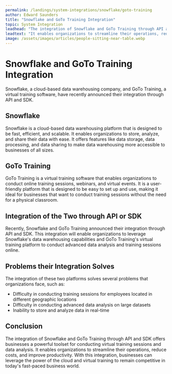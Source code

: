 ```yaml
---
permalink: /landings/system-integrations/snowflake/goto-training
author: Edward Saunders
title: "Snowflake and GoTo Training Integration"
topic: System Integration
leadhead: "The integration of Snowflake and GoTo Training through API and SDK offers businesses a powerful toolset for conducting virtual training sessions and data analysis"
leadtext: "It enables organizations to streamline their operations, reduce costs, and improve productivity. With this integration, businesses can leverage the power of the cloud and virtual training to remain competitive in today's fast-paced business world."
image: /assets/images/articles/people-sitting-near-table.webp
---
```

<div class="arttext">    <h1>Snowflake and GoTo Training Integration</h1>
    <p>Snowflake, a cloud-based data warehousing company, and GoTo Training, a virtual training software, have recently announced their integration through API and SDK.</p>
    <h2>Snowflake</h2>
    <p>Snowflake is a cloud-based data warehousing platform that is designed to be fast, efficient, and scalable. It enables organizations to store, analyze, and share their data with ease. It offers features like data storage, data processing, and data sharing to make data warehousing more accessible to businesses of all sizes.</p>
    <h2>GoTo Training</h2>
    <p>GoTo Training is a virtual training software that enables organizations to conduct online training sessions, webinars, and virtual events. It is a user-friendly platform that is designed to be easy to set up and use, making it ideal for businesses that want to conduct training sessions without the need for a physical classroom.</p>
    <h2>Integration of the Two through API or SDK</h2>
    <p>Recently, Snowflake and GoTo Training announced their integration through API and SDK. This integration will enable organizations to leverage Snowflake's data warehousing capabilities and GoTo Training's virtual training platform to conduct advanced data analysis and training sessions online.</p>
    <h2>Problems their Integration Solves</h2>
    <p>The integration of these two platforms solves several problems that organizations face, such as:</p>
    <ul>
      <li>Difficulty in conducting training sessions for employees located in different geographic locations</li>
      <li>Difficulty in conducting advanced data analysis on large datasets</li>
      <li>Inability to store and analyze data in real-time</li>
    </ul>
    <h2>Conclusion</h2>
    <p>The integration of Snowflake and GoTo Training through API and SDK offers businesses a powerful toolset for conducting virtual training sessions and data analysis. It enables organizations to streamline their operations, reduce costs, and improve productivity. With this integration, businesses can leverage the power of the cloud and virtual training to remain competitive in today's fast-paced business world.</p>
</div>